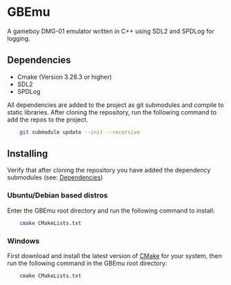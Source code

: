 
# GBEmu

A gameboy DMG-01 emulator written in C++ using SDL2 and SPDLog for logging.




## Dependencies
- Cmake (Version 3.28.3 or higher)
- SDL2
- SPDLog

All dependencies are added to the project as git submodules and compile to static libraries. After cloning the repository, run the following command to add the repos to the project.
```bash
    git submodule update --init --recursive
```

## Installing
Verify that after cloning the repository you have added the dependency submodules (see: [Dependencies](#Dependencies))
### Ubuntu/Debian based distros
Enter the GBEmu root directory and run the following command to install:
```bash
    cmake CMakeLists.txt
```
### Windows
First download and install the latest version of [CMake](https://cmake.org/download/) for your system,
then run the following command in the GBEmu root directory:
```cmd
    cmake CMakeLists.txt
```
    